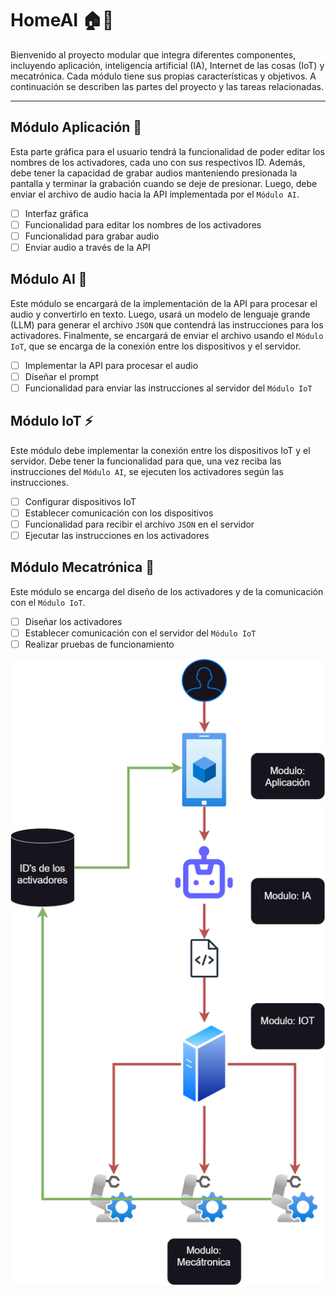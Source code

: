 # HomeAI 🏠🤖

Bienvenido al proyecto modular que integra diferentes componentes, incluyendo aplicación, inteligencia artificial (IA), Internet de las cosas (IoT) y mecatrónica. Cada módulo tiene sus propias características y objetivos. A continuación se describen las partes del proyecto y las tareas relacionadas.

---

## Módulo Aplicación 📱
Esta parte gráfica para el usuario tendrá la funcionalidad de poder editar los nombres de los activadores, cada uno con sus respectivos ID. Además, debe tener la capacidad de grabar audios manteniendo presionada la pantalla y terminar la grabación cuando se deje de presionar. Luego, debe enviar el archivo de audio hacia la API implementada por el `Módulo AI`.

- [ ] Interfaz gráfica
- [ ] Funcionalidad para editar los nombres de los activadores
- [ ] Funcionalidad para grabar audio
- [ ] Enviar audio a través de la API

## Módulo AI 🤖
Este módulo se encargará de la implementación de la API para procesar el audio y convertirlo en texto. Luego, usará un modelo de lenguaje grande (LLM) para generar el archivo `JSON` que contendrá las instrucciones para los activadores. Finalmente, se encargará de enviar el archivo usando el `Módulo IoT`, que se encarga de la conexión entre los dispositivos y el servidor.

- [ ] Implementar la API para procesar el audio
- [ ] Diseñar el prompt
- [ ] Funcionalidad para enviar las instrucciones al servidor del `Módulo IoT`

## Módulo IoT ⚡
Este módulo debe implementar la conexión entre los dispositivos IoT y el servidor. Debe tener la funcionalidad para que, una vez reciba las instrucciones del `Módulo AI`, se ejecuten los activadores según las instrucciones.

- [ ] Configurar dispositivos IoT
- [ ] Establecer comunicación con los dispositivos
- [ ] Funcionalidad para recibir el archivo `JSON` en el servidor
- [ ] Ejecutar las instrucciones en los activadores

## Módulo Mecatrónica 🦾
Este módulo se encarga del diseño de los activadores y de la comunicación con el `Módulo IoT`.

- [ ] Diseñar los activadores
- [ ] Establecer comunicación con el servidor del `Módulo IoT`
- [ ] Realizar pruebas de funcionamiento

![Diagrama de los modulos de HomeAI](HomeAIDiagrama.png)

